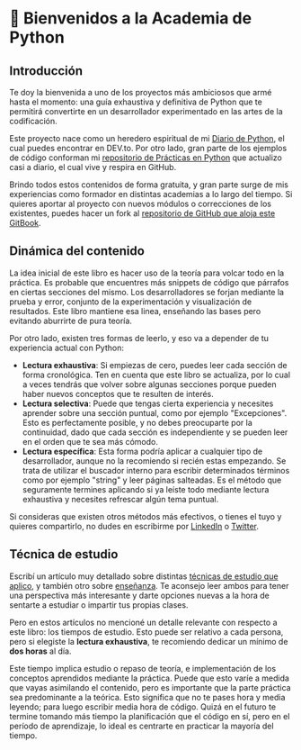 # 👋 Bienvenidos a la Academia de Python

## Introducción

Te doy la bienvenida a uno de los proyectos más ambiciosos que armé hasta el momento: una guía exhaustiva y definitiva de Python que te permitirá convertirte en un desarrollador experimentado en las artes de la codificación.

Este proyecto nace como un heredero espiritual de mi [Diario de Python](https://dev.to/maxwellnewage/series/21362), el cual puedes encontrar en DEV.to. Por otro lado, gran parte de los ejemplos de código conforman mi [repositorio de Prácticas en Python](https://github.com/maxwellnewage/python-practices) que actualizo casi a diario, el cual vive y respira en GitHub.

Brindo todos estos contenidos de forma gratuita, y gran parte surge de mis experiencias como formador en distintas academias a lo largo del tiempo. Si quieres aportar al proyecto con nuevos módulos o correcciones de los existentes, puedes hacer un fork al [repositorio de GitHub que aloja este GitBook](https://github.com/maxwellnewage/gitbook-python-academy).

## Dinámica del contenido

La idea inicial de este libro es hacer uso de la teoría para volcar todo en la práctica. Es probable que encuentres más snippets de código que párrafos en ciertas secciones del mismo. Los desarrolladores se forjan mediante la prueba y error, conjunto de la experimentación y visualización de resultados. Este libro mantiene esa linea, enseñando las bases pero evitando aburrirte de pura teoría.

Por otro lado, existen tres formas de leerlo, y eso va a depender de tu experiencia actual con Python:

* **Lectura exhaustiva**: Si empiezas de cero, puedes leer cada sección de forma cronológica. Ten en cuenta que este libro se actualiza, por lo cual a veces tendrás que volver sobre algunas secciones porque pueden haber nuevos conceptos que te resulten de interés.
* **Lectura selectiva**: Puede que tengas cierta experiencia y necesites aprender sobre una sección puntual, como por ejemplo "Excepciones". Esto es perfectamente posible, y no debes preocuparte por la continuidad, dado que cada sección es independiente y se pueden leer en el orden que te sea más cómodo.
* **Lectura específica**: Esta forma podría aplicar a cualquier tipo de desarrollador, aunque no la recomiendo si recién estas empezando. Se trata de utilizar el buscador interno para escribir determinados términos como por ejemplo "string" y leer páginas salteadas. Es el método que seguramente termines aplicando si ya leíste todo mediante lectura exhaustiva y necesites refrescar algún tema puntual.

Si consideras que existen otros métodos más efectivos, o tienes el tuyo y quieres compartirlo, no dudes en escribirme por [LinkedIn](https://www.linkedin.com/in/maximilianoburgos/) o [Twitter](https://twitter.com/maxwellnewage).

## Técnica de estudio

Escribí un artículo muy detallado sobre distintas [técnicas de estudio que aplico](https://dev.to/maxwellnewage/hoy-te-voy-a-contar-mis-propios-metodos-de-estudio-4cjl), y también otro sobre [enseñanza](https://dev.to/maxwellnewage/el-desafio-de-la-educacion-en-sistemas-55pm). Te aconsejo leer ambos para tener una perspectiva más interesante y darte opciones nuevas a la hora de sentarte a estudiar o impartir tus propias clases.

Pero en estos artículos no mencioné un detalle relevante con respecto a este libro: los tiempos de estudio. Esto puede ser relativo a cada persona, pero si elegiste la **lectura exhaustiva**, te recomiendo dedicar un mínimo de **dos horas** al día.

Este tiempo implica estudio o repaso de teoría, e implementación de los conceptos aprendidos mediante la práctica. Puede que esto varíe a medida que vayas asimilando el contenido, pero es importante que la parte práctica sea predominante a la teórica. Esto significa que no te pases hora y media leyendo; para luego escribir media hora de código. Quizá en el futuro te termine tomando más tiempo la planificación que el código en sí, pero en el período de aprendizaje, lo ideal es centrarte en practicar la mayoría del tiempo.&#x20;
